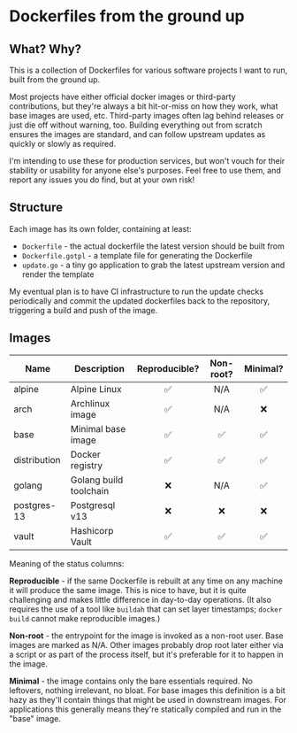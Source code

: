 # Dockerfiles from the ground up

## What? Why?

This is a collection of Dockerfiles for various software projects I want to run, built from the ground up.

Most projects have either official docker images or third-party contributions, but they're always a bit
hit-or-miss on how they work, what base images are used, etc. Third-party images often lag behind releases
or just die off without warning, too. Building everything out from scratch ensures the images are standard,
and can follow upstream updates as quickly or slowly as required.

I'm intending to use these for production services, but won't vouch for their stability or usability for
anyone else's purposes. Feel free to use them, and report any issues you do find, but at your own risk!

## Structure

Each image has its own folder, containing at least:

* `Dockerfile` - the actual dockerfile the latest version should be built from
* `Dockerfile.gotpl` - a template file for generating the Dockerfile
* `update.go` - a tiny go application to grab the latest upstream version and render the template

My eventual plan is to have CI infrastructure to run the update checks periodically and commit the
updated dockerfiles back to the repository, triggering a build and push of the image.

## Images

| Name              | Description              | Reproducible? | Non-root? | Minimal? |
|-------------------|--------------------------|:-------------:|:---------:|:--------:|
| alpine            | Alpine Linux             |       ✅      |    N/A    |    ✅    |
| arch              | Archlinux image          |       ✅      |    N/A    |    ❌    |
| base              | Minimal base image       |       ✅      |    ✅     |    ✅    |
| distribution      | Docker registry          |       ✅      |    ✅     |    ✅    |
| golang            | Golang build toolchain   |       ❌      |    N/A    |    ✅    |
| postgres-13       | Postgresql v13           |       ❌      |    ❌     |    ❌    |
| vault             | Hashicorp Vault          |       ✅      |    ✅     |    ✅    |

Meaning of the status columns:

**Reproducible** - if the same Dockerfile is rebuilt at any time on any machine it will produce the same
image. This is nice to have, but it is quite challenging and makes little difference in day-to-day
operations. (It also requires the use of a tool like `buildah` that can set layer timestamps; `docker build`
cannot make reproducible images.)

**Non-root** - the entrypoint for the image is invoked as a non-root user. Base images are marked as N/A.
Other images probably drop root later either via a script or as part of the process itself, but it's
preferable for it to happen in the image.

**Minimal** - the image contains only the bare essentials required. No leftovers, nothing irrelevant,
no bloat. For base images this definition is a bit hazy as they'll contain things that might be used
in downstream images. For applications this generally means they're statically compiled and run in the
"base" image.
